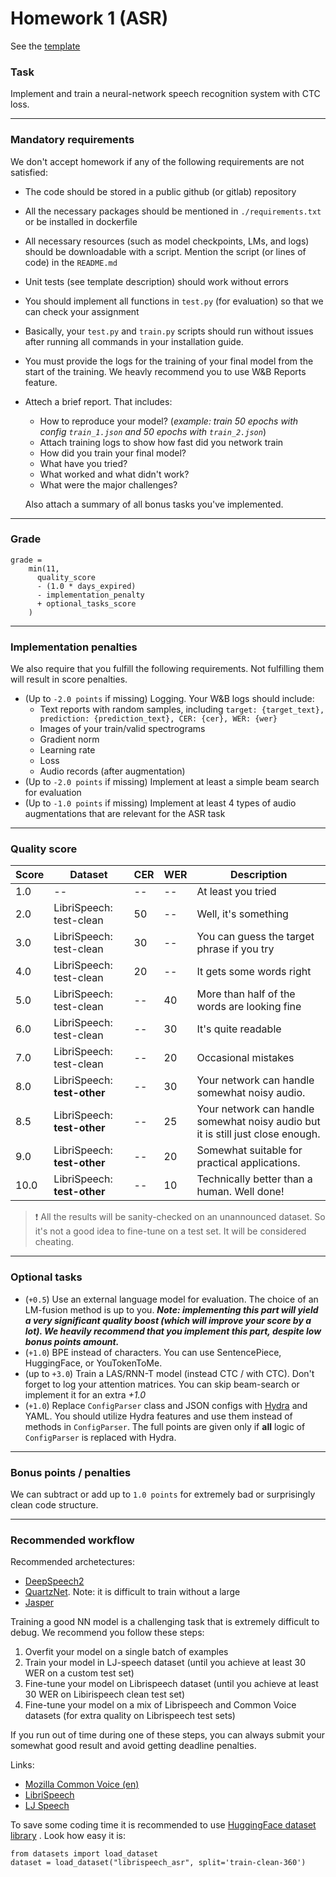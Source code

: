 # Homework 1 (ASR)


See the [template](https://github.com/WrathOfGrapes/asr_project_template)

### Task

Implement and train a neural-network speech recognition system with CTC loss.


--------------

### Mandatory requirements

We don't accept homework if any of the following requirements are not satisfied:

* The code should be stored in a public github (or gitlab) repository
* All the necessary packages should be mentioned in `./requirements.txt` or be installed in dockerfile
* All necessary resources (such as model checkpoints, LMs, and logs) should be downloadable with a script. Mention the
  script (or lines of code) in the `README.md`
* Unit tests (see template description) should work without errors
* You should implement all functions in `test.py` (for evaluation) so that we can check your assignment
* Basically, your `test.py` and `train.py` scripts should run without issues after running all commands in your
  installation guide.
* You must provide the logs for the training of your final model from the start of the training. We heavly recommend you
  to use W&B Reports feature.
* Attech a brief report. That includes:
    * How to reproduce your model? (_example: train 50 epochs with config `train_1.json` and 50 epochs
      with `train_2.json`_)
    * Attach training logs to show how fast did you network train
    * How did you train your final model?
    * What have you tried?
    * What worked and what didn't work?
    * What were the major challenges?

  Also attach a summary of all bonus tasks you've implemented.

--------------

### Grade

```
grade = 
    min(11, 
      quality_score 
      - (1.0 * days_expired) 
      - implementation_penalty 
      + optional_tasks_score
    )
```

--------------

### Implementation penalties

We also require that you fulfill the following requirements. Not fulfilling them will result in score penalties.

* (Up to `-2.0 points` if missing) Logging. Your W&B logs should include:
    * Text reports with random samples,
      including `target: {target_text}, prediction: {prediction_text}, CER: {cer}, WER: {wer}`
    * Images of your train/valid spectrograms
    * Gradient norm
    * Learning rate
    * Loss
    * Audio records (after augmentation)
* (Up to `-2.0 points` if missing) Implement at least a simple beam search for evaluation
* (Up to `-1.0 points` if missing) Implement at least 4 types of audio augmentations that are relevant for the ASR task

--------------

### Quality score

| Score  | Dataset | CER | WER| Description|
| ------------- | ------------- | ------------- | ------------- | -------------      |
| 1.0 | -- | -- | -- | At least you tried |
| 2.0 | LibriSpeech: test-clean | 50 | -- | Well, it's something |
| 3.0 | LibriSpeech: test-clean | 30 | -- | You can guess the target phrase if you try |
| 4.0 | LibriSpeech: test-clean | 20 | -- | It gets some words right |
| 5.0 | LibriSpeech: test-clean | -- | 40 | More than half of the words are looking fine |
| 6.0 | LibriSpeech: test-clean | -- | 30 | It's quite readable |
| 7.0 | LibriSpeech: test-clean | -- | 20 | Occasional mistakes  |
| 8.0 | LibriSpeech: **test-other** | -- | 30 | Your network can handle somewhat noisy audio. |
| 8.5 | LibriSpeech: **test-other** | -- | 25 | Your network can handle somewhat noisy audio but it is still just close enough. |
| 9.0 | LibriSpeech: **test-other** | -- | 20 | Somewhat suitable for practical applications. |
| 10.0 | LibriSpeech: **test-other** | -- | 10 | Technically better than a human. Well done! |

> ❗ All the results will be sanity-checked on an unannounced dataset. So it's not a good idea to fine-tune on a test set. It will be considered cheating.

--------------

### Optional tasks

* (`+0.5`) Use an external language model for evaluation. The choice of an LM-fusion method is up to you.
  _**Note: implementing this part will yield a very significant quality boost (which will improve your score by a lot).
  We heavily recommend that you implement this part, despite low bonus points amount.**_
* (`+1.0`) BPE instead of characters. You can use SentencePiece, HuggingFace, or YouTokenToMe.
* (up to `+3.0`) Train a LAS/RNN-T model (instead CTC / with CTC). Don't forget to log your attention matrices. You can
  skip beam-search or implement it for an extra *+1.0*
* (`+1.0`) Replace `ConfigParser` class and JSON configs with [Hydra](https://hydra.cc/docs/intro/) and YAML. You should utilize Hydra features and use them instead of methods in `ConfigParser`. The full points are given only if **all** logic of `ConfigParser` is replaced with Hydra.

--------------

### Bonus points / penalties

We can subtract or add up to `1.0 points` for extremely bad or surprisingly clean code structure.

--------------

### Recommended workflow

Recommended archetectures:

* [DeepSpeech2](http://proceedings.mlr.press/v48/amodei16.pdf)
* [QuartzNet](https://arxiv.org/abs/1910.10261). Note: it is difficult to train without a large
* [Jasper](https://arxiv.org/pdf/1904.03288.pdf)

Training a good NN model is a challenging task that is extremely difficult to debug. We recommend you follow these
steps:

1) Overfit your model on a single batch of examples
2) Train your model in LJ-speech dataset (until you achieve at least 30 WER on a custom test set)
3) Fine-tune your model on Librispeech dataset (until you achieve at least 30 WER on Libirispeech clean test set)
4) Fine-tune your model on a mix of Librispeech and Common Voice datasets (for extra quality on Librispeech test sets)

If you run out of time during one of these steps, you can always submit your somewhat good result and avoid getting
deadline penalties.

Links:

* [Mozilla Common Voice (en)](https://commonvoice.mozilla.org/ru)
* [LibriSpeech](https://www.openslr.org/12)
* [LJ Speech](https://keithito.com/LJ-Speech-Dataset/)

To save some coding time it is recommended to use [HuggingFace dataset library](https://github.com/huggingface/datasets)
. Look how easy it is:

```
from datasets import load_dataset
dataset = load_dataset("librispeech_asr", split='train-clean-360')
```
